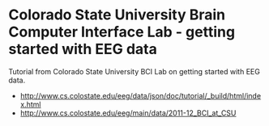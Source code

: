 # Colorado State University  Brain Computer Interface Lab - getting started with EEG data

Tutorial from Colorado State University BCI Lab on getting started with EEG data.

- http://www.cs.colostate.edu/eeg/data/json/doc/tutorial/_build/html/index.html
- http://www.cs.colostate.edu/eeg/main/data/2011-12_BCI_at_CSU
